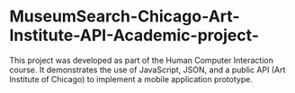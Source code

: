 # MuseumSearch-Chicago-Art-Institute-API-Academic-project-
This project was developed as part of the Human Computer Interaction course. It demonstrates the use of JavaScript, JSON, and a public API (Art Institute of Chicago) to implement a mobile application prototype.
